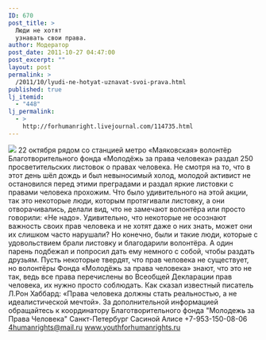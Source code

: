 ```yaml
---
ID: 670
post_title: >
  Люди не хотят
  узнавать свои права.
author: Модератор
post_date: 2011-10-27 04:47:00
post_excerpt: ""
layout: post
permalink: >
  /2011/10/lyudi-ne-hotyat-uznavat-svoi-prava.html
published: true
lj_itemid:
  - "448"
lj_permalink:
  - >
    http://forhumanright.livejournal.com/114735.html
---
```

<img src="http://cs5338.vk.com/u132145096/132409092/x_5b26039f.jpg" /> 22 октября рядом со станцией метро «Маяковская» волонтёр Благотворительного фонда «Молодёжь за права человека» раздал 250 просветительских листовок о правах человека. 
Не смотря на то, что в этот день шёл дождь и был невыносимый холод, молодой активист не остановился перед этими преградами и раздал яркие листовки с правами человека прохожим. Что было удивительного на этой акции, так это некоторые люди, которым протягивали листовку, а они отворачивались, делали вид, что не замечают волонтёра или просто говорили: «Не надо». Удивительно, что некоторые не осознают важность своих прав человека и не хотят даже о них знать, может они их слишком часто нарушали?
Но конечно, были и такие люди, которые с удовольствием брали листовку и благодарили волонтёра. А один парень подбежал и попросил дать ему немного с собой, чтобы раздать друзьям. 
Пусть некоторые твердят, что прав человека не существует, но волонтёры Фонда «Молодёжь за права человека» знают, что это не так, ведь все права перечислены во Всеобщей Декларации прав человека, их нужно просто соблюдать. Как сказал известный писатель Л.Рон Хаббард: «Права человека должны стать реальностью, а не идеалистической мечтой».
За дополнительной информацией обращайтесь к координатору
Благотворительного фонда
"Молодежь за Права Человека" Санкт-Петербург 
Сасиной Алисе 
+7-953-150-08-06 
4humanrights@mail.ru
www.youthforhumanrights.ru